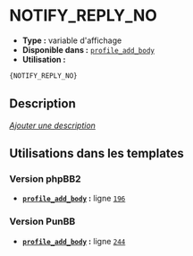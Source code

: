 # NOTIFY_REPLY_NO
* __Type :__ variable d'affichage
* __Disponible dans :__ [`profile_add_body`](../tpl/var/profile_add_body.md#readme)
* __Utilisation :__

```html
{NOTIFY_REPLY_NO}
```

## Description
[*Ajouter une description*](https://fa-tvars.appspot.com/var/NOTIFY_REPLY_NO)

## Utilisations dans les templates

### Version phpBB2
* __[`profile_add_body`](../tpl/var/profile_add_body.md#readme) :__ ligne [`196`](../tpl/src/subsilver/profile_add_body.tpl#L196)

### Version PunBB
* __[`profile_add_body`](../tpl/var/profile_add_body.md#readme) :__ ligne [`244`](../tpl/src/punbb/profile_add_body.tpl#L244)